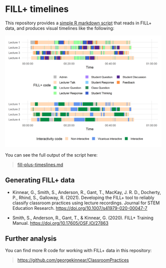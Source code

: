# FILL+ timelines

This repository provides a [simple R markdown script](fill-plus-timelines.Rmd) that reads in FILL+ data, and produces visual timelines like the following:

![FILL+ timelines](https://github.com/georgekinnear/fill-plus-timelines/raw/main/figs-web/fill-plus-timeline-comparison-1.png)

You can see the full output of the script here:

> [fill-plus-timeslines.md](fill-plus-timelines.md)

## Generating FILL+ data

* Kinnear, G., Smith, S., Anderson, R., Gant, T., MacKay, J. R. D., Docherty, P., Rhind, S., Galloway, R. (2021). Developing the FILL+ tool to reliably classify classroom practices using lecture recordings. Journal for STEM Education Research. https://doi.org/10.1007/s41979-020-00047-7

* Smith, S., Anderson, R., Gant, T., & Kinnear, G. (2020). FILL+ Training Manual. https://doi.org/10.17605/OSF.IO/27863

## Further analysis

You can find more R code for working with FILL+ data in this repository:

> https://github.com/georgekinnear/ClassroomPractices